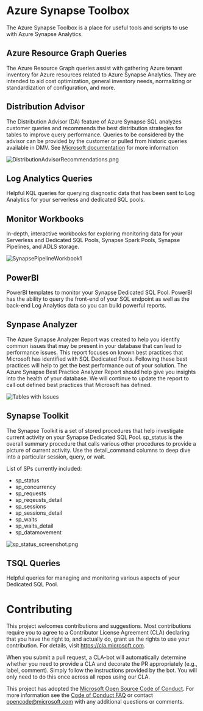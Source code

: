# Azure Synapse Toolbox

The Azure Synapse Toolbox is a place for useful tools and scripts to use with Azure Synapse Analytics. 

## Azure Resource Graph Queries

The Azure Resource Graph queries assist with gathering Azure tenant inventory for Azure resources related to Azure Synapse Analytics. They are intended to aid cost optimization, general inventory needs, normalizing or standardization of configuration, and more.

## Distribution Advisor

The Distribution Advisor (DA) feature of Azure Synapse SQL analyzes customer queries and recommends the best distribution strategies for tables to improve query performance. Queries to be considered by the advisor can be provided by the customer or pulled from historic queries available in DMV. See [Microsoft documentation](https://docs.microsoft.com/en-us/azure/synapse-analytics/sql/distribution-advisor) for more information

![DistributionAdvisorRecommendations.png](Collateral/Screenshots/DistributionAdvisorRecommendations.png "Distribution Advisor")

## Log Analytics Queries

Helpful KQL queries for querying diagnostic data that has been sent to Log Analytics for your serverless and dedicated SQL pools.

## Monitor Workbooks

In-depth, interactive workbooks for exploring monitoring data for your Serverless and Dedicated SQL Pools, Synapse Spark Pools, Synapse Pipelines, and ADLS storage. 

![SynapsePipelineWorkbook1](Collateral/Screenshots/SynapsePipelineWorkbook1.png)

## PowerBI

PowerBI templates to monitor your Synapse Dedicated SQL Pool. PowerBI has the ability to query the front-end of your SQL endpoint as well as the back-end Log Analytics data so you can build powerful reports. 

## Synpase Analyzer

The Azure Synapse Analyzer Report was created to help you identify common issues that may be present in your database that can lead to performance issues. This report focuses on known best practices that Microsoft has identified with SQL Dedicated Pools. Following these best practices will help to get the best performance out of your solution. The Azure Synapse Best Practice Analyzer Report should help give you insights into the health of your database. We will continue to update the report to call out defined best practices that Microsoft has defined.

![Tables with Issues](Synapse_Analyzer/Synapse_BPA_Report/img/Tables-with-Issues.png "Tables with Issues")

## Synapse Toolkit

The Synapse Toolkit is a set of stored procedures that help investigate
current activity on your Synapse Dedicated SQL Pool. sp_status is the overall
summary procedure that calls various other procedures to provide a picture
of current activity. Use the detail_command columns to deep dive into a 
particular session, query, or wait. 

List of SPs currently included:
- sp_status
- sp_concurrency
- sp_requests
- sp_reqeusts_detail
- sp_sessions
- sp_sessions_detail
- sp_waits
- sp_waits_detail
- sp_datamovement

![sp_status_screenshot.png](Collateral/Screenshots/SynapseToolkit/sp_status_screenshot.png "Synapse Toolkit")

## TSQL Queries

Helpful queries for managing and monitoring various aspects of your Dedicated SQL Pool. 


# Contributing

This project welcomes contributions and suggestions.  Most contributions require you to agree to a
Contributor License Agreement (CLA) declaring that you have the right to, and actually do, grant us
the rights to use your contribution. For details, visit https://cla.microsoft.com.

When you submit a pull request, a CLA-bot will automatically determine whether you need to provide
a CLA and decorate the PR appropriately (e.g., label, comment). Simply follow the instructions
provided by the bot. You will only need to do this once across all repos using our CLA.

This project has adopted the [Microsoft Open Source Code of Conduct](https://opensource.microsoft.com/codeofconduct/).
For more information see the [Code of Conduct FAQ](https://opensource.microsoft.com/codeofconduct/faq/) or
contact [opencode@microsoft.com](mailto:opencode@microsoft.com) with any additional questions or comments.
